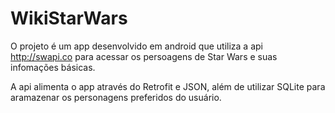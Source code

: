 # WikiStarWars

O projeto é um app desenvolvido em android que utiliza a api http://swapi.co para acessar os persoagens de Star Wars e suas infomações básicas.

A api alimenta o app através do Retrofit e JSON, além de utilizar SQLite para aramazenar os personagens preferidos do usuário. 
